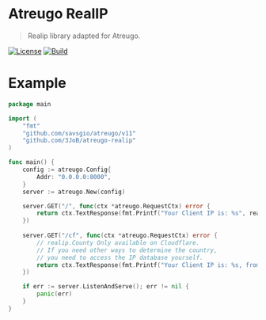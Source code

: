 Atreugo RealIP
===============
> Realip library adapted for Atreugo.

[![License][license-image]][license-link]
[![Build][build-image]][build-link]

# Example
```go
package main

import (
    "fmt"
    "github.com/savsgio/atreugo/v11"
    "github.com/3JoB/atreugo-realip"
)

func main() {
	config := atreugo.Config{
		Addr: "0.0.0.0:8000",
	}
	server := atreugo.New(config)

	server.GET("/", func(ctx *atreugo.RequestCtx) error {
		return ctx.TextResponse(fmt.Printf("Your Client IP is: %s", realip.FromRequest(ctx)))
	})
	
	server.GET("/cf", func(ctx *atreugo.RequestCtx) error {
		// realip.County Only available on Cloudflare. 
		// If you need other ways to determine the country, 
		// you need to access the IP database yourself.
		return ctx.TextResponse(fmt.Printf("Your Client IP is: %s, from %s", realip.FromRequest(ctx), realip.County(ctx)))
	})

	if err := server.ListenAndServe(); err != nil {
		panic(err)
	}
}
```

[license-link]: https://github.com/3JoB/atreugo-realip/blob/master/LICENSE
[license-image]: https://img.shields.io/dub/l/vibe-d.svg
[build-image]: https://github.com/3JoB/atreugo-realip/actions/workflows/go.yml/badge.svg
[build-link]: https://github.com/3JoB/atreugo-realip/actions
